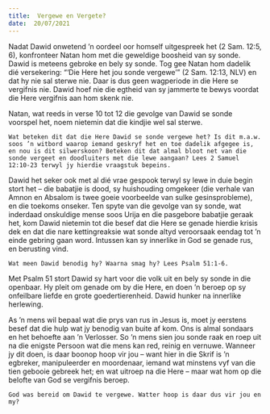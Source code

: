 ```yaml
---
title:  Vergewe en Vergete?
date:  20/07/2021
---
```


Nadat Dawid onwetend ’n oordeel oor homself uitgespreek het (2 Sam. 12:5, 6), konfronteer Natan hom met die geweldige boosheid van sy sonde. Dawid is meteens gebroke en bely sy sonde. Tog gee Natan hom dadelik dié versekering: “‘Die Here het jou sonde vergewe’” (2 Sam. 12:13, NLV) en dat hy nie sal sterwe nie. Daar is dus geen wagperiode in die Here se vergifnis nie. Dawid hoef nie die egtheid van sy jammerte te bewys voordat die Here vergifnis aan hom skenk nie.

Natan, wat reeds in verse 10 tot 12 die gevolge van Dawid se sonde voorspel het, noem nietemin dat die kindjie wel sal sterwe.

`Wat beteken dit dat die Here Dawid se sonde vergewe het? Is dit m.a.w. soos ’n witbord waarop iemand geskryf het en toe dadelik afgegee is, en nou is dit silwerskoon? Beteken dit dat almal bloot net van die sonde vergeet en doodluiters met die lewe aangaan? Lees 2 Samuel 12:10-23 terwyl jy hierdie vraagstuk bepeins.`

Dawid het seker ook met al dié vrae gespook terwyl sy lewe in duie begin stort het – die babatjie is dood, sy huishouding omgekeer (die verhale van Amnon en Absalom is twee goeie voorbeelde van sulke gesinsprobleme), en die toekoms onseker. Ten spyte van die gevolge van sy sonde, wat inderdaad onskuldige mense soos Urija en die pasgebore babatjie geraak het, kom Dawid nietemin tot die besef dat die Here se genade hierdie krisis dek en dat die nare kettingreaksie wat sonde altyd veroorsaak eendag tot ’n einde gebring gaan word. Intussen kan sy innerlike in God se genade rus, en berusting vind.

`Wat meen Dawid benodig hy? Waarna smag hy? Lees Psalm 51:1-6.`

Met Psalm 51 stort Dawid sy hart voor die volk uit en bely sy sonde in die openbaar. Hy pleit om genade om by die Here, en doen ’n beroep op sy onfeilbare liefde en grote goedertierenheid. Dawid hunker na innerlike herlewing.

As ’n mens wil bepaal wat die prys van rus in Jesus is, moet jy eerstens besef dat die hulp wat jy benodig van buite af kom. Ons is almal sondaars en het behoefte aan ’n Verlosser. So ’n mens sien jou sonde raak en roep uit na die enigste Persoon wat die mens kan red, reinig en vernuwe. Wanneer jy dit doen, is daar boonop hoop vir jou – want hier in die Skrif is ’n egbreker, manipuleerder en moordenaar, iemand wat minstens vyf van die tien gebooie gebreek het; en wat uitroep na die Here – maar wat hom op die belofte van God se vergifnis beroep.

`God was bereid om Dawid te vergewe. Watter hoop is daar dus vir jou en my?`